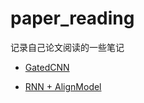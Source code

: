 # paper_reading

记录自己论文阅读的一些笔记

- [GatedCNN](https://github.com/leonhoou/paper_reading/blob/master/Language%20Modeling%20with%20Gated%20Convolutional%20Networks.pdf)

- [RNN + AlignModel](https://github.com/leonhoou/paper_reading/blob/master/Neural%20Machine%20Translation%20by%20Jointly%20Learning%20to%20Align%20and%20Translate.pdf)
